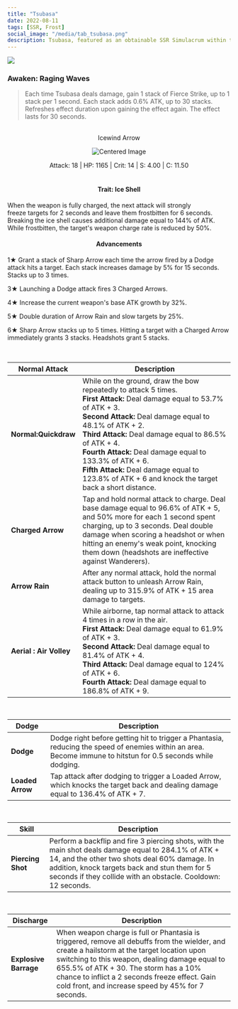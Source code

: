 ```yaml
---
title: "Tsubasa"
date: 2022-08-11
tags: [SSR, Frost]
social_image: "/media/tab_tsubasa.png"
description: Tsubasa, featured as an obtainable SSR Simulacrum within the simulacrum system, associated with the weapon Icewind Arrow.
---
```


![](https://i.postimg.cc/vHKf9rT4/Simulacrum-Tsubasa-Awaken.webp)

### Awaken: Raging Waves

> Each time Tsubasa deals damage, gain 1 stack of Fierce Strike, up to 1 stack per 1 second. Each stack adds 0.6% ATK, up to 30 stacks. Refreshes effect duration upon gaining the effect again. The effect lasts for 30 seconds.

<br />

<center>Icewind Arrow</center>

<p align="center">
<img src="https://i.postimg.cc/j525q9TC/Icon-Weapon-Icewind-Arrow.webp" alt="Centered Image">
</p>

<center>
Attack: 18 | HP: 1165 | Crit: 14 | S: 4.00 | C: 11.50
</center>

<br />

<h4 style="text-align: center;"> Trait: Ice Shell </h4>

When the weapon is fully charged, the next attack will strongly freeze targets for 2 seconds and leave them frostbitten for 6 seconds. Breaking the ice shell causes additional damage equal to 144% of ATK. While frostbitten, the target's weapon charge rate is reduced by 50%.

<h4 style="text-align: center;"> Advancements </h4>

1★ Grant a stack of Sharp Arrow each time the arrow fired by a Dodge attack hits a target. Each stack increases damage by 5% for 15 seconds. Stacks up to 3 times.

3★ Launching a Dodge attack fires 3 Charged Arrows.

4★ Increase the current weapon's base ATK growth by 32%.

5★ Double duration of Arrow Rain and slow targets by 25%.

6★ Sharp Arrow stacks up to 5 times. Hitting a target with a Charged Arrow immediately grants 3 stacks. Headshots grant 5 stacks.

<br />

| Normal Attack           | Description                                                                                                                                                                                                                                                                                                                                                                                                                               |
| ----------------------- | ----------------------------------------------------------------------------------------------------------------------------------------------------------------------------------------------------------------------------------------------------------------------------------------------------------------------------------------------------------------------------------------------------------------------------------------- |
| **Normal:Quickdraw**    | While on the ground, draw the bow repeatedly to attack 5 times. <br /> **First Attack:** Deal damage equal to 53.7% of ATK + 3. <br /> **Second Attack:** Deal damage equal to 48.1% of ATK + 2. <br /> **Third Attack:** Deal damage equal to 86.5% of ATK + 4. <br /> **Fourth Attack:** Deal damage equal to 133.3% of ATK + 6. <br /> **Fifth Attack:** Deal damage equal to 123.8% of ATK + 6 and knock the target back a short distance. |
| **Charged Arrow**       | Tap and hold normal attack to charge. Deal base damage equal to 96.6% of ATK + 5, and 50% more for each 1 second spent charging, up to 3 seconds. Deal double damage when scoring a headshot or when hitting an enemy's weak point, knocking them down (headshots are ineffective against Wanderers).                                                                                                                                     |
| **Arrow Rain**          | After any normal attack, hold the normal attack button to unleash Arrow Rain, dealing up to 315.9% of ATK + 15 area damage to targets.                                                                                                                                                                                                                                                                                                    |
| **Aerial : Air Volley** | While airborne, tap normal attack to attack 4 times in a row in the air. <br /> **First Attack:** Deal damage equal to 61.9% of ATK + 3. <br /> **Second Attack:** Deal damage equal to 81.4% of ATK + 4. <br /> **Third Attack:** Deal damage equal to 124% of ATK + 6. <br /> **Fourth Attack:** Deal damage equal to 186.8% of ATK + 9.                                                                                                    |

<br />

| Dodge            | Description                                                                                                                                                  |
| ---------------- | ------------------------------------------------------------------------------------------------------------------------------------------------------------ |
| **Dodge**        | Dodge right before getting hit to trigger a Phantasia, reducing the speed of enemies within an area. Become immune to hitstun for 0.5 seconds while dodging. |
| **Loaded Arrow** | Tap attack after dodging to trigger a Loaded Arrow, which knocks the target back and dealing damage equal to 136.4% of ATK + 7.                              |

<br />

| Skill             | Description                                                                                                                                                                                                                                                             |
| ----------------- | ----------------------------------------------------------------------------------------------------------------------------------------------------------------------------------------------------------------------------------------------------------------------- |
| **Piercing Shot** | Perform a backflip and fire 3 piercing shots, with the main shot deals damage equal to 284.1% of ATK + 14, and the other two shots deal 60% damage. In addition, knock targets back and stun them for 5 seconds if they collide with an obstacle. Cooldown: 12 seconds. |

<br />

| Discharge             | Description                                                                                                                                                                                                                                                                                                                                    |
| --------------------- | ---------------------------------------------------------------------------------------------------------------------------------------------------------------------------------------------------------------------------------------------------------------------------------------------------------------------------------------------- |
| **Explosive Barrage** | When weapon charge is full or Phantasia is triggered, remove all debuffs from the wielder, and create a hailstorm at the target location upon switching to this weapon, dealing damage equal to 655.5% of ATK + 30. The storm has a 10% chance to inflict a 2 seconds freeze effect. Gain cold front, and increase speed by 45% for 7 seconds. |
